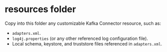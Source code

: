 # resources folder

Copy into this folder any customizable Kafka Connector resource, such as:
   - `adapters.xml`.
   - `log4j.properties` (or any other referenced log configuration file).
   - Local schema, keystore, and truststore files referenced in `adapters.xml`.
